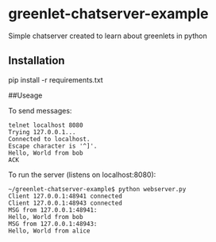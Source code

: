 # greenlet-chatserver-example
Simple chatserver created to learn about greenlets in python

## Installation
pip install -r requirements.txt

##Useage

To send messages:

```
telnet localhost 8080
Trying 127.0.0.1...
Connected to localhost.
Escape character is '^]'.
Hello, World from bob
ACK
```

To run the server (listens on localhost:8080):

```
~/greenlet-chatserver-example$ python webserver.py 
Client 127.0.0.1:48941 connected
Client 127.0.0.1:48943 connected
MSG from 127.0.0.1:48941:
Hello, World from bob
MSG from 127.0.0.1:48943:
Hello, World from alice
```
